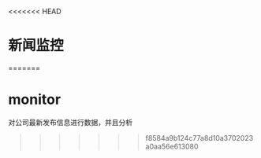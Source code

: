 <<<<<<< HEAD
# 新闻监控
=======
# monitor
对公司最新发布信息进行数据，并且分析
>>>>>>> f8584a9b124c77a8d10a3702023a0aa56e613080
